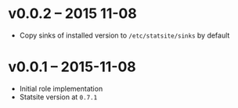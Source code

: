 # v0.0.2 – 2015 11-08

* Copy sinks of installed version to `/etc/statsite/sinks` by default

# v0.0.1 – 2015-11-08

* Initial role implementation
* Statsite version at `0.7.1`

